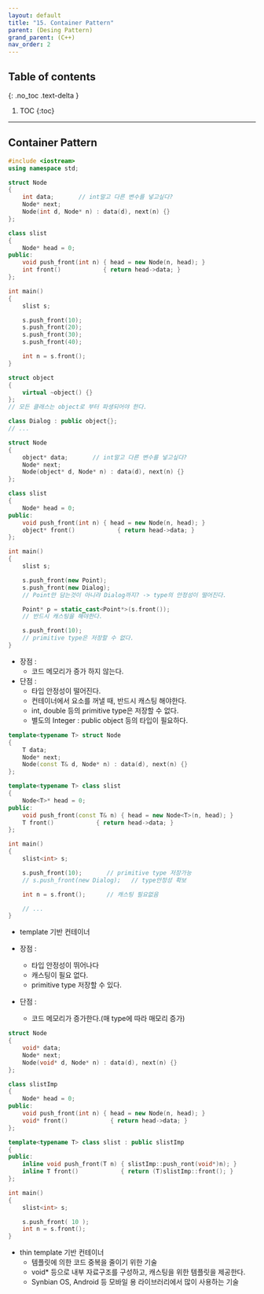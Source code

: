```yaml
---
layout: default
title: "15. Container Pattern"
parent: (Desing Pattern)
grand_parent: (C++)
nav_order: 2
---
```


## Table of contents
{: .no_toc .text-delta }

1. TOC
{:toc}

---

## Container Pattern

```cpp
#include <iostream>
using namespace std;

struct Node
{
    int data;       // int말고 다른 변수를 넣고싶다?
    Node* next;
    Node(int d, Node* n) : data(d), next(n) {}
};

class slist
{
    Node* head = 0;
public:
    void push_front(int n) { head = new Node(n, head); }
    int front()            { return head->data; }
};

int main()
{
    slist s;

    s.push_front(10);
    s.push_front(20);
    s.push_front(30);
    s.push_front(40);

    int n = s.front();
}
```

```cpp
struct object
{
    virtual ~object() {}
};
// 모든 클래스는 object로 부터 파생되어야 한다.

class Dialog : public object{};
// ...

struct Node
{
    object* data;       // int말고 다른 변수를 넣고싶다?
    Node* next;
    Node(object* d, Node* n) : data(d), next(n) {}
};

class slist
{
    Node* head = 0;
public:
    void push_front(int n) { head = new Node(n, head); }
    object* front()            { return head->data; }
};

int main()
{
    slist s;

    s.push_front(new Point);
    s.push_front(new Dialog);       
    // Point만 담는것이 아니랴 Dialog까지? -> type의 안정성이 떨어진다.

    Point* p = static_cast<Point*>(s.front());      
    // 반드시 캐스팅을 해야한다.

    s.push_front(10);               
    // primitive type은 저장할 수 없다.
}
```

* 장점 :
    * 코드 메모리가 증가 하지 않는다.
* 단점 :
    * 타입 안정성이 떨어진다.
    * 컨테이너에서 요소를 꺼낼 때, 반드시 캐스팅 해야한다.
    * int, double 등의 primitive type은 저장할 수 없다.
    * 별도의 Integer : public object 등의 타입이 필요하다.

```cpp
template<typename T> struct Node
{
    T data;
    Node* next;
    Node(const T& d, Node* n) : data(d), next(n) {}
};

template<typename T> class slist
{
    Node<T>* head = 0;
public:
    void push_front(const T& n) { head = new Node<T>(n, head); }
    T front()            { return head->data; }
};

int main()
{
    slist<int> s;

    s.push_front(10);       // primitive type 저장가능
    // s.push_front(new Dialog);   // type안정성 확보

    int n = s.front();      // 캐스팅 필요없음

    // ...
}
```

* template 기반 컨테이너

* 장점 :
    * 타입 안정성이 뛰어나다
    * 캐스팅이 필요 없다.
    * primitive type 저장할 수 있다.
* 단점 :
    * 코드 메모리가 증가한다.(매 type에 따라 매모리 증가)

```cpp
struct Node
{
    void* data;
    Node* next;
    Node(void* d, Node* n) : data(d), next(n) {}
};

class slistImp
{
    Node* head = 0;
public:
    void push_front(int n) { head = new Node(n, head); }
    void* front()            { return head->data; }
};

template<typename T> class slist : public slistImp
{
public:
    inline void push_front(T n) { slistImp::push_ront(void*)n); }      // 중간에서 캐스팅만 담당해준다.
    inline T front()            { return (T)slistImp::front(); }
};

int main()
{
    slist<int> s;

    s.push_front( 10 );
    int n = s.front();
}
```

* thin template 기반 컨테이너
    * 템플릿에 의한 코드 중복을 줄이기 위한 기술
    * void* 등으로 내부 자료구조를 구성하고, 캐스팅을 위한 템플릿을 제공한다.
    * Synbian OS, Android 등 모바일 용 라이브러리에서 많이 사용하는 기술